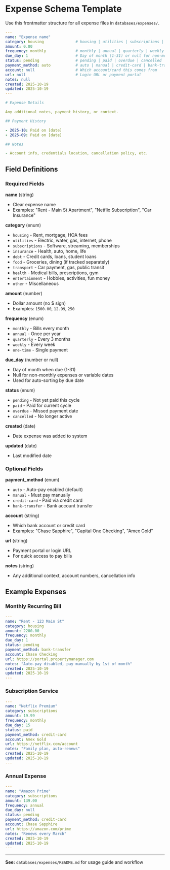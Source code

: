 # Expense Schema Template

Use this frontmatter structure for all expense files in `databases/expenses/`.

```yaml
---
name: "Expense name"
category: housing              # housing | utilities | subscriptions | insurance | debt | food | transport | health | entertainment | other
amount: 0.00
frequency: monthly             # monthly | annual | quarterly | weekly | one-time
due_day: 1                     # Day of month (1-31) or null for non-monthly
status: pending                # pending | paid | overdue | cancelled
payment_method: auto           # auto | manual | credit-card | bank-transfer
account: null                  # Which account/card this comes from
url: null                      # Login URL or payment portal
notes: null
created: 2025-10-19
updated: 2025-10-19
---

# Expense Details

Any additional notes, payment history, or context.

## Payment History

- 2025-10: Paid on [date]
- 2025-09: Paid on [date]

## Notes

- Account info, credentials location, cancellation policy, etc.
```

## Field Definitions

### Required Fields

**name** (string)
- Clear expense name
- Examples: "Rent - Main St Apartment", "Netflix Subscription", "Car Insurance"

**category** (enum)
- `housing` - Rent, mortgage, HOA fees
- `utilities` - Electric, water, gas, internet, phone
- `subscriptions` - Software, streaming, memberships
- `insurance` - Health, auto, home, life
- `debt` - Credit cards, loans, student loans
- `food` - Groceries, dining (if tracked separately)
- `transport` - Car payment, gas, public transit
- `health` - Medical bills, prescriptions, gym
- `entertainment` - Hobbies, activities, fun money
- `other` - Miscellaneous

**amount** (number)
- Dollar amount (no $ sign)
- Examples: `1500.00`, `12.99`, `250`

**frequency** (enum)
- `monthly` - Bills every month
- `annual` - Once per year
- `quarterly` - Every 3 months
- `weekly` - Every week
- `one-time` - Single payment

**due_day** (number or null)
- Day of month when due (1-31)
- Null for non-monthly expenses or variable dates
- Used for auto-sorting by due date

**status** (enum)
- `pending` - Not yet paid this cycle
- `paid` - Paid for current cycle
- `overdue` - Missed payment date
- `cancelled` - No longer active

**created** (date)
- Date expense was added to system

**updated** (date)
- Last modified date

### Optional Fields

**payment_method** (enum)
- `auto` - Auto-pay enabled (default)
- `manual` - Must pay manually
- `credit-card` - Paid via credit card
- `bank-transfer` - Bank account transfer

**account** (string)
- Which bank account or credit card
- Examples: "Chase Sapphire", "Capital One Checking", "Amex Gold"

**url** (string)
- Payment portal or login URL
- For quick access to pay bills

**notes** (string)
- Any additional context, account numbers, cancellation info

## Example Expenses

### Monthly Recurring Bill

```yaml
---
name: "Rent - 123 Main St"
category: housing
amount: 2200.00
frequency: monthly
due_day: 1
status: pending
payment_method: bank-transfer
account: Chase Checking
url: https://portal.propertymanager.com
notes: "Auto-pay disabled, pay manually by 1st of month"
created: 2025-10-19
updated: 2025-10-19
---
```

### Subscription Service

```yaml
---
name: "Netflix Premium"
category: subscriptions
amount: 19.99
frequency: monthly
due_day: 15
status: paid
payment_method: credit-card
account: Amex Gold
url: https://netflix.com/account
notes: "Family plan, auto-renews"
created: 2025-10-19
updated: 2025-10-19
---
```

### Annual Expense

```yaml
---
name: "Amazon Prime"
category: subscriptions
amount: 139.00
frequency: annual
due_day: null
status: pending
payment_method: credit-card
account: Chase Sapphire
url: https://amazon.com/prime
notes: "Renews every March"
created: 2025-10-19
updated: 2025-10-19
---
```

---

**See:** `databases/expenses/README.md` for usage guide and workflow
